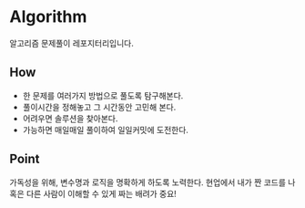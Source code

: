 # Algorithm
알고리즘 문제풀이 레포지터리입니다.

## How
- 한 문제를 여러가지 방법으로 풀도록 탐구해본다.
- 풀이시간을 정해놓고 그 시간동안 고민해 본다.
- 어려우면 솔루션을 찾아본다.
- 가능하면 매일매일 풀이하여 일일커밋에 도전한다.

## Point
가독성을 위해, 변수명과 로직을 명확하게 하도록 노력한다.
현업에서 내가 짠 코드를 나 혹은 다른 사람이 이해할 수 있게 짜는 배려가 중요!
